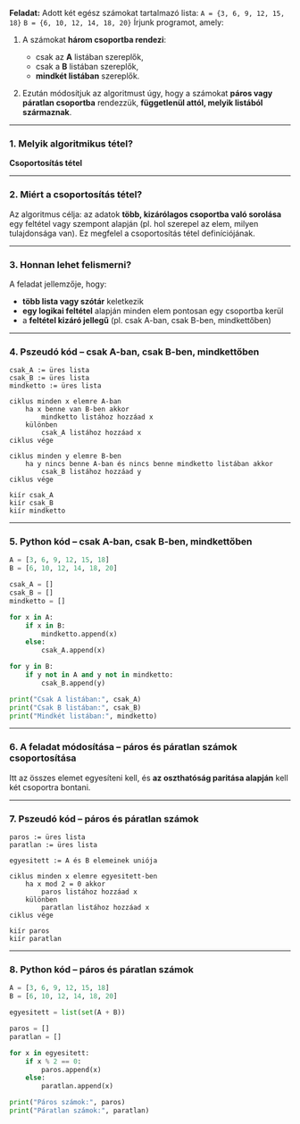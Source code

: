 **Feladat:**
Adott két egész számokat tartalmazó lista:
`A = {3, 6, 9, 12, 15, 18}`
`B = {6, 10, 12, 14, 18, 20}`
Írjunk programot, amely:

1. A számokat **három csoportba rendezi**:

   * csak az **A** listában szereplők,
   * csak a **B** listában szereplők,
   * **mindkét listában** szereplők.
2. Ezután módosítjuk az algoritmust úgy, hogy a számokat **páros vagy páratlan csoportba** rendezzük, **függetlenül attól, melyik listából származnak**.

---

### 1. Melyik algoritmikus tétel?

**Csoportosítás tétel**

---

### 2. Miért a **csoportosítás tétel**?

Az algoritmus célja: az adatok **több, kizárólagos csoportba való sorolása** egy feltétel vagy szempont alapján (pl. hol szerepel az elem, milyen tulajdonsága van).
Ez megfelel a csoportosítás tétel definíciójának.

---

### 3. Honnan lehet felismerni?

A feladat jellemzője, hogy:

* **több lista vagy szótár** keletkezik
* **egy logikai feltétel** alapján minden elem pontosan egy csoportba kerül
* a **feltétel kizáró jellegű** (pl. csak A-ban, csak B-ben, mindkettőben)

---

### 4. Pszeudó kód – csak A-ban, csak B-ben, mindkettőben

```
csak_A := üres lista
csak_B := üres lista
mindketto := üres lista

ciklus minden x elemre A-ban
    ha x benne van B-ben akkor
        mindketto listához hozzáad x
    különben
        csak_A listához hozzáad x
ciklus vége

ciklus minden y elemre B-ben
    ha y nincs benne A-ban és nincs benne mindketto listában akkor
        csak_B listához hozzáad y
ciklus vége

kiír csak_A
kiír csak_B
kiír mindketto
```

---

### 5. Python kód – csak A-ban, csak B-ben, mindkettőben

```python
A = [3, 6, 9, 12, 15, 18]
B = [6, 10, 12, 14, 18, 20]

csak_A = []
csak_B = []
mindketto = []

for x in A:
    if x in B:
        mindketto.append(x)
    else:
        csak_A.append(x)

for y in B:
    if y not in A and y not in mindketto:
        csak_B.append(y)

print("Csak A listában:", csak_A)
print("Csak B listában:", csak_B)
print("Mindkét listában:", mindketto)
```

---

### 6. A feladat módosítása – páros és páratlan számok csoportosítása

Itt az összes elemet egyesíteni kell, és **az oszthatóság paritása alapján** kell két csoportra bontani.

---

### 7. Pszeudó kód – páros és páratlan számok

```
paros := üres lista
paratlan := üres lista

egyesitett := A és B elemeinek uniója

ciklus minden x elemre egyesitett-ben
    ha x mod 2 = 0 akkor
        paros listához hozzáad x
    különben
        paratlan listához hozzáad x
ciklus vége

kiír paros
kiír paratlan
```

---

### 8. Python kód – páros és páratlan számok

```python
A = [3, 6, 9, 12, 15, 18]
B = [6, 10, 12, 14, 18, 20]

egyesitett = list(set(A + B))

paros = []
paratlan = []

for x in egyesitett:
    if x % 2 == 0:
        paros.append(x)
    else:
        paratlan.append(x)

print("Páros számok:", paros)
print("Páratlan számok:", paratlan)
```
